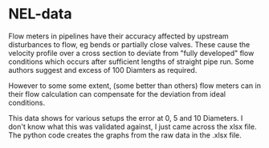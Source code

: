 # NEL-data

Flow meters in pipelines have their accuracy affected by upstream disturbances to flow, eg bends or partially close valves.
These cause the velocity profile over a cross section to deviate from "fully developed" flow conditions which occurs after sufficient lengths of straight pipe run.
Some authors suggest and excess of 100 Diamters as required.

However to some some extent, (some better than others) flow meters can in their flow calculation can compensate for the deviation from ideal conditions. 

This data shows for various setups the error at 0, 5 and 10 Diameters. I don't know what this was validated against, I just came across the xlsx file.
The python code creates the graphs from the raw data in the .xlsx file.
